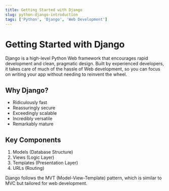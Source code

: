```yaml
---
title: Getting Started with Django
slug: python-django-introduction
tags: ['Python', 'Django', 'Web Development']
---
```


# Getting Started with Django

Django is a high-level Python Web framework that encourages rapid development and clean, pragmatic design. Built by experienced developers, it takes care of much of the hassle of Web development, so you can focus on writing your app without needing to reinvent the wheel.

## Why Django?

- Ridiculously fast
- Reassuringly secure
- Exceedingly scalable
- Incredibly versatile
- Remarkably mature

## Key Components

1. Models (Database Structure)
2. Views (Logic Layer)
3. Templates (Presentation Layer)
4. URLs (Routing)

Django follows the MVT (Model-View-Template) pattern, which is similar to MVC but tailored for web development.
